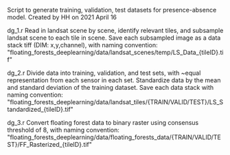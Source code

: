 Script to generate training, validation, test datasets for presence-absence model. Created by HH on 2021 April 16

dg_1.r
  Read in landsat scene by scene, identify relevant tiles, and subsample landsat scene to each tile in scene. Save each subsampled image as a data stack tiff (DIM: x,y,channel), with naming convention:
  "floating_forests_deeplearning/data/landsat_scenes/temp/LS_Data_{tileID}.tif"
  
dg_2.r
  Divide data into training, validation, and test sets, with ~equal representation from each sensor in each set. Standardize data by the mean and standard deviation of the training dataset. Save each data stack with naming convention:
  "floating_forests_deeplearning/data/landsat_tiles/{TRAIN/VALID/TEST}/LS_Standardized_{tileID}.tif"
  
dg_3.r
  Convert floating forest data to binary raster using consensus threshold of 8, with naming convention:
  "floating_forests_deeplearning/data/floating_forests_data/{TRAIN/VALID/TEST}/FF_Rasterized_{tileID}.tif"
  
